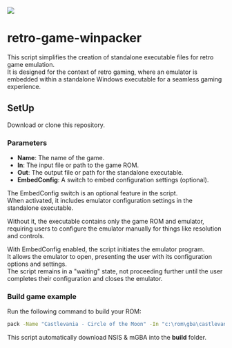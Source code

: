 ![](https://i.ibb.co/jVHbc1G/retro-game-winpacker.png)
# retro-game-winpacker  

This script simplifies the creation of standalone executable files for retro game emulation.  
It is designed for the context of retro gaming, where an emulator is embedded within a standalone Windows executable for a seamless gaming experience.


## SetUp  

Download or clone this repository.  

### Parameters

- **Name**: The name of the game.
- **In**: The input file or path to the game ROM.
- **Out**: The output file or path for the standalone executable.
- **EmbedConfig**: A switch to embed configuration settings (optional).

The EmbedConfig switch is an optional feature in the script.  
When activated, it includes emulator configuration settings in the standalone executable.  

Without it, the executable contains only the game ROM and emulator, requiring users to configure the emulator manually for things like resolution and controls.  

With EmbedConfig enabled, the script initiates the emulator program.  
It allows the emulator to open, presenting the user with its configuration options and settings.  
The script remains in a "waiting" state, not proceeding further until the user completes their configuration and closes the emulator.  

### Build game example    

Run the following command to build your ROM:
```cmd
pack -Name "Castlevania - Circle of the Moon" -In "c:\rom\gba\castlevania-circle-of-the-moon.gba" -Out "c:\rom\win-standalone\castlevania-circle-of-the-moon.exe"
```

This script automatically download NSIS & mGBA into the **build** folder.  
